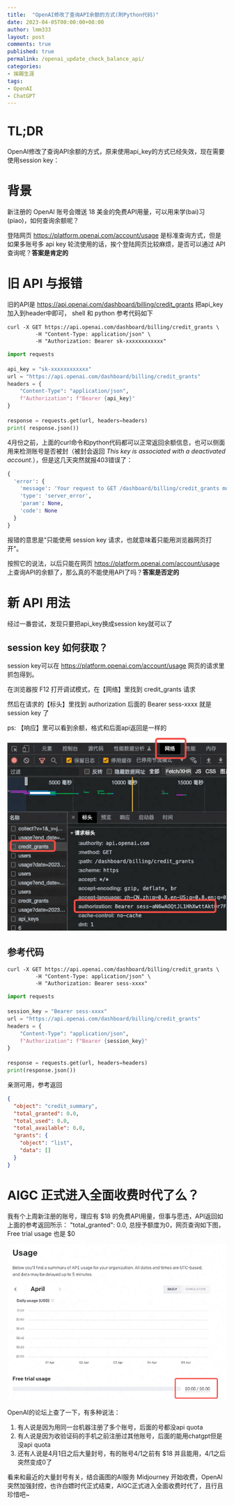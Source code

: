 ```yaml
---
title:  "OpenAI修改了查询API余额的方式(附Python代码)"
date: 2023-04-05T00:00:00+08:00
author: lmm333
layout: post
comments: true
published: true
permalink: /openai_update_check_balance_api/
categories:
- 挨踢生涯
tags:
- OpenAI
- ChatGPT
---
```

# TL;DR
OpenAI修改了查询API余额的方式，原来使用api_key的方式已经失效，现在需要使用session key：

# 背景

新注册的 OpenAI 账号会赠送 18 美金的免费API用量，可以用来学(bai)习(piao)，如何查询余额呢？

登陆网页 https://platform.openai.com/account/usage 是标准查询方式，但是如果多账号多 api key 轮流使用的话，挨个登陆网页比较麻烦，是否可以通过 API 查询呢？**答案是肯定的**

# 旧 API 与报错

旧的API是 https://api.openai.com/dashboard/billing/credit_grants 把api_key加入到header中即可， shell 和 python 参考代码如下

```shell
curl -X GET https://api.openai.com/dashboard/billing/credit_grants \
         -H "Content-Type: application/json" \
         -H "Authorization: Bearer sk-xxxxxxxxxxxx"
```

```python
import requests

api_key = "sk-xxxxxxxxxxxx"
url = "https://api.openai.com/dashboard/billing/credit_grants"
headers = {
    "Content-Type": "application/json",
    f"Authorization": f"Bearer {api_key}"
}

response = requests.get(url, headers=headers)
print( response.json())
```

4月份之前，上面的curl命令和python代码都可以正常返回余额信息，也可以侧面用来检测账号是否被封（被封会返回 *This key is associated with a deactivated account.*），但是这几天突然就报403错误了：

```python
{
  'error': {
    'message': 'Your request to GET /dashboard/billing/credit_grants must be made with a session key (that is, it can only be made from the browser). You made it with the following key type: secret.',
    'type': 'server_error',
    'param': None,
    'code': None
  }
}
```

报错的意思是"只能使用 session key 请求，也就意味着只能用浏览器网页打开"。

按照它的说法，以后只能在网页 https://platform.openai.com/account/usage 上查询API的余额了，那么真的不能使用API了吗？**答案是否定的**

# 新 API 用法

经过一番尝试，发现只要把api_key换成session key就可以了

## session key 如何获取？
session key可以在 https://platform.openai.com/account/usage 网页的请求里抓包得到。

在浏览器按 F12 打开调试模式，在【网络】里找到  credit_grants 请求

然后在请求的【标头】里找到 authorization 后面的 Bearer sess-xxxx 就是 session key 了

ps: 【响应】里可以看到余额，格式和后面api返回是一样的

![session key 如何获取](../images/23-04-05/2023-04-05-openai_update_check_balance_api-01.png)


## 参考代码
```shell
curl -X GET https://api.openai.com/dashboard/billing/credit_grants \
         -H "Content-Type: application/json" \
         -H "Authorization: Bearer sess-xxxx"
```

```python
import requests

session_key = "Bearer sess-xxxx"
url = "https://api.openai.com/dashboard/billing/credit_grants"
headers = {
    "Content-Type": "application/json",
    f"Authorization": f"Bearer {session_key}"
}

response = requests.get(url, headers=headers)
print(response.json())
```

亲测可用，参考返回
```json
{
  "object": "credit_summary",
  "total_granted": 0.0,
  "total_used": 0.0,
  "total_available": 0.0,
  "grants": {
    "object": "list",
    "data": []
  }
}
```

# AIGC 正式进入全面收费时代了么？

我有个上周新注册的账号，理应有 $18 的免费API用量，但事与愿违，API返回如上面的参考返回所示： "total_granted": 0.0, 总授予额度为0，网页查询如下图，Free trial usage 也是 $0

![网页查询余额](../images/23-04-05/2023-04-05-openai_update_check_balance_api-02.png)

OpenAI的论坛上查了一下，有多种说法：
1. 有人说是因为用同一台机器注册了多个账号，后面的号都没api quota
2. 有人说是因为收验证码的手机之前注册过其他账号，后面的能用chatgpt但是没api quota
3. 还有人说是4月1日之后大量封号，有的账号4/1之前有 $18 并且能用，4/1之后突然变成0了

看来和最近的大量封号有关，结合画图的AI服务 Midjourney 开始收费，OpenAI 突然加强封控，也许白嫖时代正式结束，AIGC正式进入全面收费时代了，且行且珍惜吧~